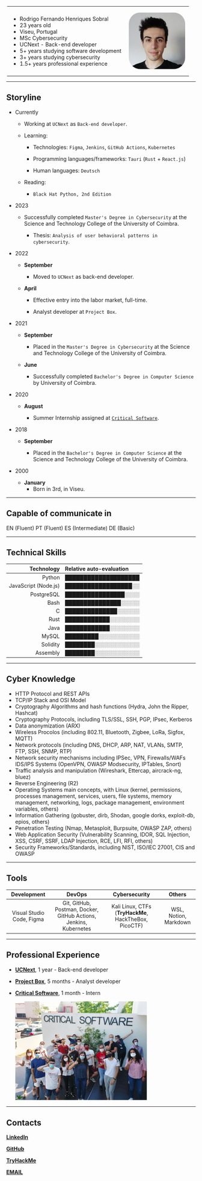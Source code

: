 <style>
  .header_table {
    border-collapse: collapse;
    max-width: 500px;
    margin: 0 auto;
  }
  .profile_moldure {
    border: 0;
    padding: 10px;
  }
  #profile_pic {
    border-radius: 30px;
    width: 150px;
    height: 150px;
  }
  #critical_pic {
    width: 350px;
  }
</style>

<table class="header_table" style="border-collapse: collapse; max-width: 500px; margin: 0 auto;">
  <tr>
    <td class="profile_moldure" style="border: 0; padding: 10px;">
		<ul>
			<li>Rodrigo Fernando Henriques Sobral</li>
			<li>23 years old</li>
			<li>Viseu, Portugal</li>
			<li>MSc Cybersecurity</li>
			<li>UCNext - Back-end developer</li>
            <li>5+ years studying software development</li>
			<li>3+ years studying cybersecurity</li>
			<li>1.5+ years professional experience</li>
		</ul>
	</td>
    <td class="profile_moldure" style="border: 0; padding: 10px;">
		<img id="profile_pic" style="border-radius: 30px; width: 150px; height: 150px;" src="images/pictures/portrait.jpg"/>
	</td>
  </tr>
</table>

---

## Storyline

- Currently

  - Working at `UCNext` as `Back-end developer`.

  - Learning:
  
    - Technologies: `Figma`, `Jenkins`, `GitHub Actions`, `Kubernetes`
    
    - Programming languages/frameworks: `Tauri` (`Rust` + `React.js`)
  
    - Human languages: `Deutsch`

  - Reading:

    - `Black Hat Python, 2nd Edition`

- 2023

  - Successfully completed `Master's Degree in Cybersecurity` at the Science and Technology College of the University of Coimbra.

    - Thesis: `Analysis of user behavioral patterns in cybersecurity`.

- 2022

  - **September**

    - Moved to `UCNext` as back-end developer.

  - **April**

    - Effective entry into the labor market, full-time.

    - Analyst developer at `Project Box`.

- 2021

  - **September**

    - Placed in the `Master's Degree in Cybersecurity` at the Science and Technology College of the University of Coimbra.

  - **June**

    - Successfully completed `Bachelor's Degree in Computer Science` by University of Coimbra.

- 2020

  - **August**

    - Summer Internship assigned at [`Critical Software`](https://www.criticalsoftware.com/pt).

- 2018

  - **September**

    - Placed in the `Bachelor's Degree in Computer Science` at the Science and Technology College of the University of Coimbra.

- 2000

  - **January**
    - Born in 3rd, in Viseu.

---

## Capable of communicate in

<tr>
	<td>EN (Fluent)</td>
	<td>PT (Fluent)</td>
	<td>ES (Intermediate)</td>
	<td>DE (Basic)</td>
</tr>

---

## Technical Skills

|           Technology | Relative auto-evaluation |
| -------------------: | :----------------------- |
|               Python | ████████████████████     |
| JavaScript (Node.js) | ██████████████████░░     |
|           PostgreSQL | ████████████████░░░░     |
|                 Bash | ███████████████░░░░░     |
|                    C | ██████████████░░░░░░     |
|                 Rust | ████████████░░░░░░░░     |
|                 Java | ████████████░░░░░░░░     |
|                MySQL | █████████░░░░░░░░░░░     |
|             Solidity | ████████░░░░░░░░░░░░     |
|             Assembly | ████████░░░░░░░░░░░░     |

---

## Cyber Knowledge

- HTTP Protocol and REST APIs
- TCP/IP Stack and OSI Model
- Cryptography Algorithms and hash functions (Hydra, John the Ripper, Hashcat)
- Cryptography Protocols, including TLS/SSL, SSH, PGP, IPsec, Kerberos
- Data anonymization (ARX)
- Wireless Procolos (including 802.11, Bluetooth, Zigbee, LoRa, Sigfox, MQTT)
- Network protocols (including DNS, DHCP, ARP, NAT, VLANs, SMTP, FTP, SSH, SNMP, RTP)
- Network security mechanisms including IPSec, VPN, Firewalls/WAFs IDS/IPS Systems (OpenVPN, OWASP Modsecurity, IPTables, Snort)
- Traffic analysis and manipulation (Wireshark, Ettercap, aircrack-ng, bluez)
- Reverse Engineering (R2)
- Operating Systems main concepts, with Linux (kernel, permissions, processes management, services, users, file systems, memory management, networking, logs, package management, environment variables, others)
- Information Gathering (gobuster, dirb, Shodan, google dorks, exploit-db, epios, others)
- Penetration Testing (Nmap, Metasploit, Burpsuite, OWASP ZAP, others)
- Web Application Security (Vulnerability Scanning, IDOR, SQL Injection, XSS, CSRF, SSRF, LDAP Injection, RCE, LFI, RFI, others)
- Security Frameworks/Standards, including NIST, ISO/IEC 27001, CIS and OWASP

---

## Tools

Development | DevOps | Cybersecurity | Others
:---: | :---: | :---: | :---:
Visual Studio Code, Figma | Git, GitHub, Postman, Docker, GitHub Actions, Jenkins, Kubernetes | Kali Linux, CTFs (**TryHackMe**, HackTheBox, PicoCTF) | WSL, Notion, Markdown


---

## Professional Experience

- [**UCNext**](https://ucnext.pt), 1 year - Back-end developer

- [**Project Box**](https://projectbox.pt), 5 months - Analyst developer

- [**Critical Software**](https://criticalsoftware.com/pt), 1 month - Intern

  <img id="critical_pic" style="width: 350px;" src="images/pictures/criticalsoftware.jpg" alt="Critical Software"/>
 
___

## Contacts

[**LinkedIn**](https://www.linkedin.com/in/rodrigo-sobral-378080151/)

[**GitHub**](https://github.com/RodrigoSobral2000)

[**TryHackMe**](https://tryhackme.com/p/RodrigoSobral)

[**EMAIL**](mailto:rodrigosobral@sapo.pt)

